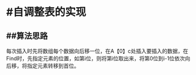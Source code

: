 # #自调整表的实现

## ##算法思路

每次插入时先将数组每个数据向后移一位，在A【0】c处插入要插入的数据，在Find时，先指定元素的位置，如第i位，则将第i位取出来，将第0位到i-1位依次向后移，将指定元素转移到首位。